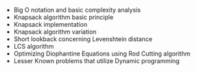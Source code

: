 - Big O notation and basic complexity analysis
- Knapsack algorithm basic principle
- Knapsack implementation
- Knapsack algorithm variation
- Short lookback concerning Levenshtein distance
- LCS algorithm
- Optimizing Diophantine Equations using Rod Cutting algorithm
- Lesser Known problems that utilize Dynamic programming

